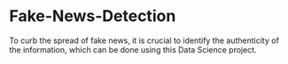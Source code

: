 # Fake-News-Detection
To curb the spread of fake news, it is crucial to identify the authenticity of the information, which can be done using this Data Science project.
